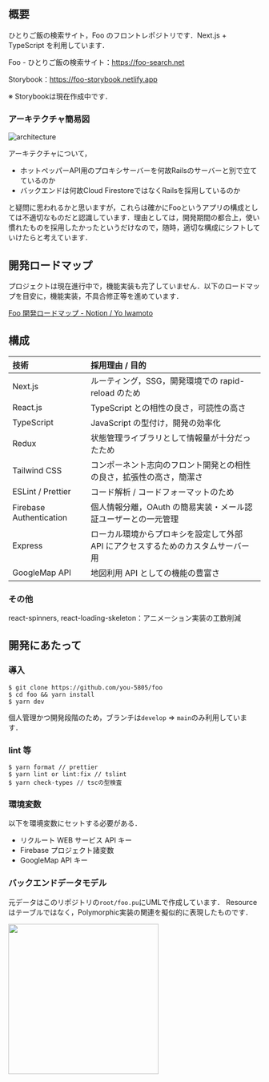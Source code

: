 ## 概要

ひとりご飯の検索サイト，Foo のフロントレポジトリです．Next.js + TypeScript を利用しています．

Foo - ひとりご飯の検索サイト：https://foo-search.net  

Storybook：https://foo-storybook.netlify.app  

※ Storybookは現在作成中です．

### アーキテクチャ簡易図

![architecture](https://user-images.githubusercontent.com/56625097/120755685-4375a500-c549-11eb-9370-cbfc9833afdc.png)

アーキテクチャについて，
- ホットペッパーAPI用のプロキシサーバーを何故Railsのサーバーと別で立てているのか
- バックエンドは何故Cloud FirestoreではなくRailsを採用しているのか

と疑問に思われるかと思いますが，これらは確かにFooというアプリの構成としては不適切なものだと認識しています．理由としては，開発期間の都合上，使い慣れたものを採用したかったというだけなので，随時，適切な構成にシフトしていけたらと考えています．

## 開発ロードマップ

プロジェクトは現在進行中で，機能実装も完了していません．以下のロードマップを目安に，機能実装，不具合修正等を進めています．

[Foo 開発ロードマップ - Notion / Yo Iwamoto](https://www.notion.so/Foo-d5ddbe46840c44e895dc849f5fde7a13)

## 構成


| 技術                    | 採用理由 / 目的                                                                   |
| :---------------------- | :-------------------------------------------------------------------------------- |
| Next.js                 | ルーティング，SSG，開発環境での rapid-reload のため                               |
| React.js                | TypeScript との相性の良さ，可読性の高さ                                           |
| TypeScript              | JavaScript の型付け，開発の効率化                                                 |
| Redux                   | 状態管理ライブラリとして情報量が十分だったため                                    |
| Tailwind CSS            | コンポーネント志向のフロント開発との相性の良さ，拡張性の高さ，簡潔さ              |
| ESLint / Prettier       | コード解析 / コードフォーマットのため                                    |
| Firebase Authentication | 個人情報分離，OAuth の簡易実装・メール認証ユーザーとの一元管理                    |
| Express                 | ローカル環境からプロキシを設定して外部 API にアクセスするためのカスタムサーバー用 |
| GoogleMap API           | 地図利用 API としての機能の豊富さ                                                 |

### その他

react-spinners, react-loading-skeleton：アニメーション実装の工数削減

## 開発にあたって


### 導入

```
$ git clone https://github.com/you-5805/foo
$ cd foo && yarn install
$ yarn dev
```

個人管理かつ開発段階のため，ブランチは```develop``` => ```main```のみ利用しています．

### lint 等

```
$ yarn format // prettier
$ yarn lint or lint:fix // tslint
$ yarn check-types // tscの型検査
```

### 環境変数

以下を環境変数にセットする必要がある．

- リクルート WEB サービス API キー
- Firebase プロジェクト諸変数
- GoogleMap API キー

### バックエンドデータモデル
元データはこのリポジトリの```root/foo.pu```にUMLで作成しています．
Resourceはテーブルではなく，Polymorphic実装の関連を擬似的に表現したものです．

<img src="https://user-images.githubusercontent.com/56625097/119692407-57087800-be86-11eb-94fc-d4010899b602.png" width="300" />

